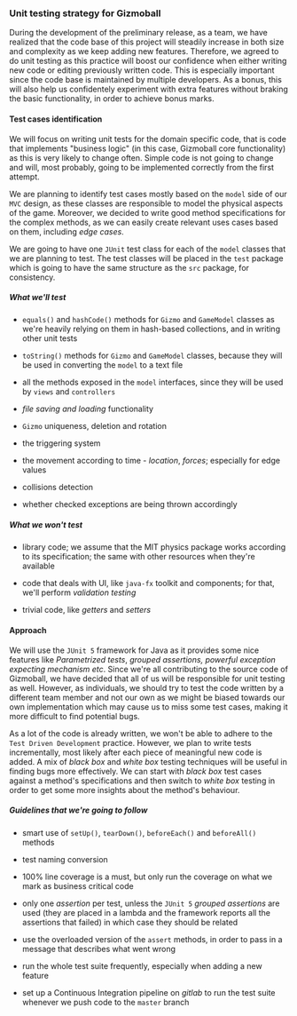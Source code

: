 ### Unit testing strategy for Gizmoball

During the development of the preliminary release, as a team, we have realized that
the code base of this project will steadily increase in both size and complexity 
as we keep adding new features. Therefore, we agreed to do unit testing as this 
practice will boost our confidence when either writing new code
or editing previously written code. This is especially important since the code base
is maintained by multiple developers. As a bonus, this will also help us 
confidentely experiment with extra features without braking the basic functionality,
in order to achieve bonus marks.

#### Test cases identification

We will focus on writing unit tests for the domain specific code, that is code that 
implements "business logic" (in this case, Gizmoball core functionality) as this
 is very likely to change often. Simple code is not going to change and will, most probably, going to be
 implemented correctly from the first attempt.
 
 We are planning to identify test cases mostly based on the `model` side of our `MVC` design, as these
 classes are responsible to model the physical aspects of the game. Moreover, 
 we decided to write good method specifications for the complex methods, as we can easily create
 relevant uses cases based on them, including *edge cases*.
 
 We are going to have one `JUnit` test class for each of the `model` classes that we are 
 planning to test. The test classes will be placed in the `test` package which is going 
 to have the same structure as the `src` package, for consistency.
 
 ##### What we'll test
 
 - `equals()` and `hashCode()` methods for `Gizmo` and `GameModel` classes 
 as we're heavily relying on them in hash-based collections, and in writing other unit tests
 
 - `toString()` methods for `Gizmo` and `GameModel` classes, because they will be used in 
 converting the `model` to a text file
 
 - all the methods exposed in the `model` interfaces, since they will be used by `views` and 
 `controllers`
 
 - *file saving and loading* functionality
 
 - `Gizmo` uniqueness, deletion and rotation 
 
 - the triggering system
 
 - the movement according to time - *location*, *forces*; especially for 
 edge values
 
 - collisions detection
 
 - whether checked exceptions are being thrown accordingly
 
 ##### What we won't test
 
 - library code; we assume that the MIT physics package works according
 to its specification; the same with other resources when they're available
 
 - code that deals with UI, like `java-fx` toolkit and components; for that, we'll perform
 *validation testing*
 
 - trivial code, like *getters* and *setters*
 

#### Approach

We will use the `JUnit 5` framework for Java as it provides some nice features
like *Parametrized tests*, *grouped assertions, powerful exception expecting mechanism etc*. 
Since we're all contributing to the source code of Gizmoball, we have decided that all of us will
be responsible for unit testing as well. However, as individuals, we should try to test the code
written by a different team member and not our own as we might be biased towards our own 
implementation which may cause us to miss some test cases, making it more difficult to find 
potential bugs. 
 
 As a lot of the code is already written, we won't be able to adhere to the 
 `Test Driven Development` practice. However, we plan to write tests incrementally, most likely
 after each piece of meaningful new code is added. A mix of *black box* and *white box* testing 
 techniques will be useful in finding bugs more effectively. We can start with *black box* 
 test cases against a method's specifications and then switch to *white box* testing in order
 to get some more insights about the method's behaviour.

##### Guidelines that we're going to follow

- smart use of `setUp()`, `tearDown()`, `beforeEach()` and `beforeAll()` methods

- test naming conversion 

- 100% line coverage is a must, but only run the coverage on what we mark as business critical
code

- only one *assertion* per test, unless the `JUnit 5` *grouped assertions* are used
(they are placed in a lambda and the framework reports all the assertions that failed) in 
which case they should be related

- use the overloaded version of the `assert` methods, in order to pass in a message that 
describes what went wrong 

- run the whole test suite frequently, especially when adding a new feature

- set up a Continuous Integration pipeline on *gitlab* to run the test suite whenever
 we push code to the `master` branch


